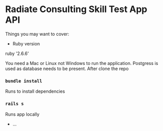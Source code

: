 # Radiate Consulting Skill Test App API

Things you may want to cover:

* Ruby version

ruby '2.6.6'

You need a Mac or Linux not Windows to run the application. Postgress is used as database needs to be present.
After clone the repo

### `bundle install`

Runs to install dependencies

### `rails s`

Runs app locally

* ...
